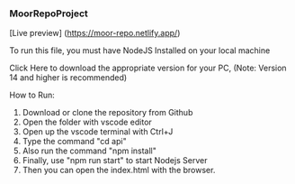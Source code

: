 ### MoorRepoProject
[Live preview] (https://moor-repo.netlify.app/)

To run this file, you must have NodeJS Installed on your local machine

Click Here to download the appropriate version for your PC, (Note: Version 14 and higher is recommended)

How to Run: 

1. Download or clone the repository from Github
2. Open the folder with vscode editor
3. Open up the vscode terminal with Ctrl+J
4. Type the command "cd api"
5. Also run the command "npm install"
6. Finally, use "npm run start" to start Nodejs Server
7. Then you can open the index.html with the browser.
